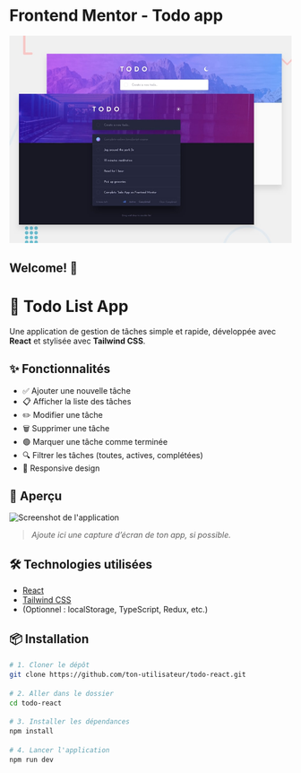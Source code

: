 # Frontend Mentor - Todo app

![Design preview for the Todo app coding challenge](./design/desktop-preview.jpg)

## Welcome! 👋
# 📝 Todo List App

Une application de gestion de tâches simple et rapide, développée avec **React** et stylisée avec **Tailwind CSS**.

## ✨ Fonctionnalités

- ✅ Ajouter une nouvelle tâche
- 📋 Afficher la liste des tâches
- ✏️ Modifier une tâche
- 🗑️ Supprimer une tâche
- 🟢 Marquer une tâche comme terminée
- 🔍 Filtrer les tâches (toutes, actives, complétées)
- 📱 Responsive design

## 🚀 Aperçu

![Screenshot de l'application](./screenshot.png)

> *Ajoute ici une capture d’écran de ton app, si possible.*

## 🛠️ Technologies utilisées

- [React](https://reactjs.org/)
- [Tailwind CSS](https://tailwindcss.com/)
- (Optionnel : localStorage, TypeScript, Redux, etc.)

## 📦 Installation

```bash
# 1. Cloner le dépôt
git clone https://github.com/ton-utilisateur/todo-react.git

# 2. Aller dans le dossier
cd todo-react

# 3. Installer les dépendances
npm install

# 4. Lancer l'application
npm run dev
